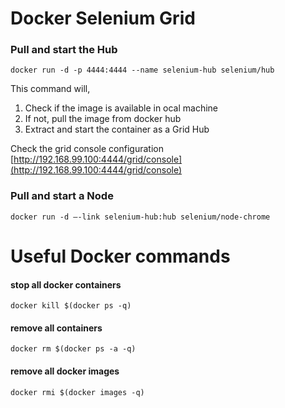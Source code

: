 # Docker Selenium Grid
### Pull and start the Hub
```
docker run -d -p 4444:4444 --name selenium-hub selenium/hub
```
This command will,
1. Check if the image is available in ocal machine
2. If not, pull the image from docker hub
3. Extract and start the container as a Grid Hub

Check the grid console configuration
[http://192.168.99.100:4444/grid/console](http://192.168.99.100:4444/grid/console)

### Pull and start a Node
```
docker run -d –-link selenium-hub:hub selenium/node-chrome
```

# Useful Docker commands
#### stop all docker containers
```
docker kill $(docker ps -q)
```
#### remove all containers
```
docker rm $(docker ps -a -q)
```

#### remove all docker images
```
docker rmi $(docker images -q)
```
